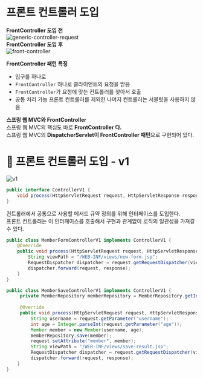 프론트 컨트롤러 도입
=====================
**FrontController 도입 전**        
![generic-controller-request](https://user-images.githubusercontent.com/50267433/126643365-d51086e7-9c5f-4244-9323-2d2fec1486d9.PNG)      
**FrontController 도입 후**          
![front-controller](https://user-images.githubusercontent.com/50267433/126643370-68b2339b-dec3-42d2-8ddf-8ab3da816c9c.png)      
    
**FrontController 패턴 특징**       
* 입구를 하나로
* `FrontController` 하나로 클라이언트의 요청을 받음               
* `FrontController`가 요청에 맞는 컨트롤러를 찾아서 호출                          
* 공통 처리 가능 프론트 컨트롤러를 제외한 나머지 컨트롤러는 서블릿을 사용하지 않음        
                  
**스프링 웹 MVC와 FrontController**                 
스프링 웹 MVC의 핵심도 바로 **FrontController 다.**                    
스프링 웹 MVC의 **DispatcherServlet이 FrontController 패턴**으로 구현되어 있다.           
     
# 📘 프론트 컨트롤러 도입 - v1  
   
![v1](https://user-images.githubusercontent.com/50267433/126643978-f306cf6b-04f4-4682-a36a-2d59834d0012.PNG)   

```java
public interface ControllerV1 {
    void process(HttpServletRequest request, HttpServletResponse response) throws ServletException, IOException;
}
```
       
컨트롤러에서 공통으로 사용할 메서드 규약 정의를 위해 인터페이스를 도입한다.        
프론트 컨트롤러는 이 인터페이스를 호출해서 구현과 관계없이 로직의 일관성을 가져갈 수 있다.      

```java
public class MemberFormControllerV1 implements ControllerV1 {
    @Override
    public void process(HttpServletRequest request, HttpServletResponse response) throws ServletException, IOException {
        String viewPath = "/WEB-INF/views/new-form.jsp";
        RequestDispatcher dispatcher = request.getRequestDispatcher(viewPath);
        dispatcher.forward(request, response);
    }
}
```
```java
public class MemberSaveControllerV1 implements ControllerV1 {
     private MemberRepository memberRepository = MemberRepository.getInstance();
     
     @Override
     public void process(HttpServletRequest request, HttpServletResponse response) throws ServletException, IOException {
         String username = request.getParameter("username");
         int age = Integer.parseInt(request.getParameter("age"));
         Member member = new Member(username, age);
         memberRepository.save(member);
         request.setAttribute("member", member);
         String viewPath = "/WEB-INF/views/save-result.jsp";
         RequestDispatcher dispatcher = request.getRequestDispatcher(viewPath);
         dispatcher.forward(request, response);
    }
}
```



